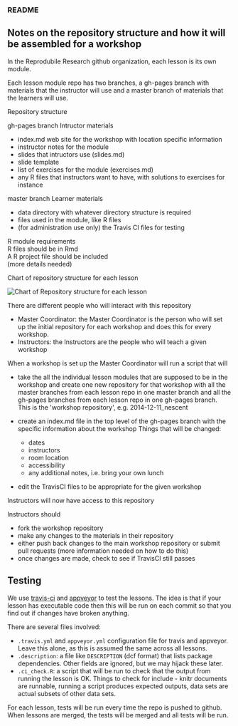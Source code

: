 ### README

## Notes on the repository structure and how it will be assembled for a workshop

In the Reprodubile Research github organization, each lesson is its own module.

Each lesson module repo has two branches, a gh-pages branch with materials
that the instructor will use and a master branch of materials that the
learners will use.

Repository structure

gh-pages branch
Intructor materials  
- index.md web site for the workshop with location specific information
- instructor notes for the module
- slides that intructors use (slides.md)
- slide template
- list of exercises for the module (exercises.md)
- any R files that instructors want to have, with solutions to exercises for
instance

master branch
Learner materials
- data directory with whatever directory structure is required
- files used in the module, like R files
- (for administration use only) the Travis CI files for testing

R module requirements  
R files should be in Rmd  
A R project file should be included  
(more details needed)  

Chart of repository structure for each lesson

![Chart of Repository structure for each lesson](rhack_lesson_repo.png)

There are different people who will interact with this repository

- Master Coordinator: the Master Coordinator is the person who will
set up the initial repository for each workshop and does this for every workshop.
- Instructors: the Instructors are the people who will teach a given workshop

When a workshop is set up the Master Coordinator will run a script that will

- take the all the individual lesson modules that are supposed to be in
the workshop and create one new repository for that workshop with all the
master branches from each lesson repo in one master branch and all
the gh-pages branches from each lesson repo in one gh-pages branch. This
is the 'workshop repository', e.g. 2014-12-11_nescent
- create an index.md file in the top level of the gh-pages branch with the specific
information about the workshop
Things that will be changed:  
  - dates
  - instructors
  - room location
  - accessibility
  - any additional notes, i.e. bring your own lunch

- edit the TravisCI files to be appropriate for the given workshop

Instructors will now have access to this repository

Instructors should
- fork the workshop repository
- make any changes to the materials in their repository
- either push back changes to the main workshop repository or submit pull requests
(more information needed on how to do this)
- once changes are made, check to see if TravisCI still passes

## Testing

We use [travis-ci](http://travis-ci.org) and [appveyor](http://appveyor.com) to test the lessons.  The idea is that if your lesson has executable code then this will be run on each commit so that you find out if changes have broken anything.

There are several files involved:
* `.travis.yml` and `appveyor.yml` configuration file for travis and appveyor.  Leave this alone, as this is assumed the same across all lessons.
* `.description`: a file like `DESCRIPTION` (dcf format) that lists package dependencies.  Other fields are ignored, but we may hijack these later.
* `.ci_check.R`: a script that will be run to check that the output from running the lesson is OK.  Things to check for include - knitr documents are runnable, running a script produces expected outputs, data sets are actual subsets of other data sets.

For each lesson, tests will be run every time the repo is pushed to github. When lessons are merged, the tests will be merged and all tests will be run.
